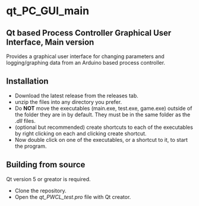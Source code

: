 # qt_PC_GUI_main

## Qt based Process Controller Graphical User Interface, Main version

Provides a graphical user interface for changing parameters and logging/graphing data from an Arduino based process controller. 

## Installation
  * Download the latest release from the releases tab. 
  * unzip the files into any directory you prefer. 
  * Do **NOT** move the executables (main.exe, test.exe, game.exe) outside of the folder they are in by default. They must be in the same folder as the *.dll* files.  
  * (optional but recommended) create shortcuts to each of the executables by right clicking on each and clicking create shortcut.
  * Now double click on one of the executables, or a shortcut to it, to start the program. 

## Building from source 
  Qt version 5 or greator is required.
  * Clone the repository. 
  * Open the *qt_PWCL_test.pro* file with Qt creator. 


